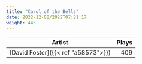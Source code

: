 ```yaml
---
title: "Carol of the Bells"
date: 2022-12-08/2022T07:21:17
weight: 445
---
```




 Artist | Plays 
----- | -----:
[David Foster]({{< ref "a58573">}}) | 409
